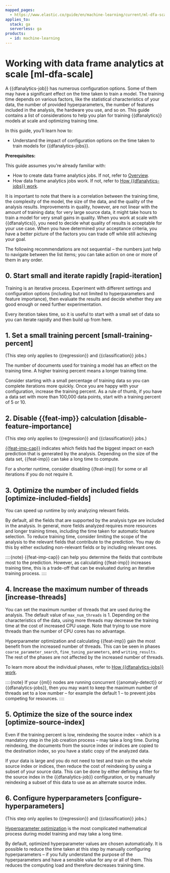 ```yaml
---
mapped_pages:
  - https://www.elastic.co/guide/en/machine-learning/current/ml-dfa-scale.html
applies_to:
  stack: ga
  serverless: ga
products:
  - id: machine-learning
---
```


# Working with data frame analytics at scale [ml-dfa-scale]

A {{dfanalytics-job}} has numerous configuration options. Some of them may have a significant effect on the time taken to train a model. The training time depends on various factors, like the statistical characteristics of your data, the number of provided hyperparameters, the number of features included in the analysis, the hardware you use, and so on. This guide contains a list of considerations to help you plan for training {{dfanalytics}} models at scale and optimizing training time.

In this guide, you’ll learn how to:

* Understand the impact of configuration options on the time taken to train models for {{dfanalytics-jobs}}.

**Prerequisites:**

This guide assumes you’re already familiar with:

* How to create data frame analytics jobs. If not, refer to [Overview](ml-dfa-overview.md).
* How data frame analytics jobs work. If not, refer to [How {{dfanalytics-jobs}} work](ml-dfa-phases.md).

It is important to note that there is a correlation between the training time, the complexity of the model, the size of the data, and the quality of the analysis results. Improvements in quality, however, are not linear with the amount of training data; for very large source data, it might take hours to train a model for very small gains in quality. When you work at scale with {{dfanalytics}}, you need to decide what quality of results is acceptable for your use case. When you have determined your acceptance criteria, you have a better picture of the factors you can trade off while still achieving your goal.

The following recommendations are not sequential – the numbers just help to navigate between the list items; you can take action on one or more of them in any order.

## 0. Start small and iterate rapidly [rapid-iteration]

Training is an iterative process. Experiment with different settings and configuration options (including but not limited to hyperparameters and feature importance), then evaluate the results and decide whether they are good enough or need further experimentation.

Every iteration takes time, so it is useful to start with a small set of data so you can iterate rapidly and then build up from here.

## 1. Set a small training percent [small-training-percent]

(This step only applies to {{regression}} and {{classification}} jobs.)

The number of documents used for training a model has an effect on the training time. A higher training percent means a longer training time.

Consider starting with a small percentage of training data so you can complete iterations more quickly. Once you are happy with your configuration, increase the training percent.  As a rule of thumb, if you have a data set with more than 100,000 data points, start with a training percent of 5 or 10.

## 2. Disable {{feat-imp}} calculation [disable-feature-importance]

(This step only applies to {{regression}} and {{classification}} jobs.)

[{{feat-imp-cap}}](ml-feature-importance.md) indicates which fields had the biggest impact on each prediction that is generated by the analysis. Depending on the size of the data set, {{feat-imp}} can take a long time to compute.

For a shorter runtime, consider disabling {{feat-imp}} for some or all iterations if you do not require it.

## 3. Optimize the number of included fields [optimize-included-fields]

You can speed up runtime by only analyzing relevant fields.

By default, all the fields that are supported by the analysis type are included in the analysis. In general, more fields analyzed requires more resources and longer training times, including the time taken for automatic feature selection. To reduce training time, consider limiting the scope of the analysis to the relevant fields that contribute to the prediction. You may do this by either excluding non-relevant fields or by including relevant ones.

::::{note}
{{feat-imp-cap}} can help you determine the fields that contribute most to the prediction. However, as calculating {{feat-imp}} increases training time, this is a trade-off that can be evaluated during an iterative training process.
::::

## 4. Increase the maximum number of threads [increase-threads]

You can set the maximum number of threads that are used during the analysis. The default value of `max_num_threads` is 1. Depending on the characteristics of the data, using more threads may decrease the training time at the cost of increased CPU usage. Note that trying to use more threads than the number of CPU cores has no advantage.

Hyperparameter optimization and calculating {{feat-imp}} gain the most benefit from the increased number of threads. This can be seen in phases `coarse_parameter_search`, `fine_tuning_parameters`, and `writing_results`. The rest of the phases are not affected by the increased number of threads.

To learn more about the individual phases, refer to [How {{dfanalytics-jobs}} work](ml-dfa-phases.md).

::::{note}
If your {{ml}} nodes are running concurrent {{anomaly-detect}} or {{dfanalytics-jobs}}, then you may want to keep the maximum number of threads set to a low number – for example the default 1 – to prevent jobs competing for resources.
::::

## 5. Optimize the size of the source index [optimize-source-index]

Even if the training percent is low, reindexing the source index – which is a mandatory step in the job creation process – may take a long time. During reindexing, the documents from the source index or indices are copied to the destination index, so you have a static  copy of the analyzed data.

If your data is large and you do not need to test and train on the whole source index or indices, then reduce the cost of reindexing by using a subset of your source data. This can be done by either defining a filter for the source index in the {{dfanalytics-job}} configuration, or by manually reindexing a subset of this data to use as an alternate source index.

## 6. Configure hyperparameters [configure-hyperparameters]

(This step only applies to {{regression}} and {{classification}} jobs.)

[Hyperparameter optimization](hyperparameters.md) is the most complicated mathematical process during model training and may take a long time.

By default, optimized hyperparameter values are chosen automatically. It is possible to reduce the time taken at this step by manually configuring hyperparameters – if you fully understand the purpose of the hyperparameters and have a sensible value for any or all of them. This reduces the computing load and therefore decreases training time.
